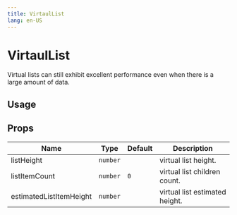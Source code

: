 ```yaml
---
title: VirtaulList
lang: en-US
---
```


# VirtaulList <sup><PlBadge value="New" /></sup>

Virtual lists can still exhibit excellent performance even when there is a large amount of data.

## Usage

<demo src="../../../example/virtual-list/usage.vue"></demo>

## Props

| Name         | Type     | Default | Description               |
| ----------   | -------- | ------- | ------------------------- |
| listHeight    | `number` |         | virtual list height.   |
| listItemCount | `number` | `0`     | virtual list children count. |
| estimatedListItemHeight  | `number` |    | virtual list estimated height. |
